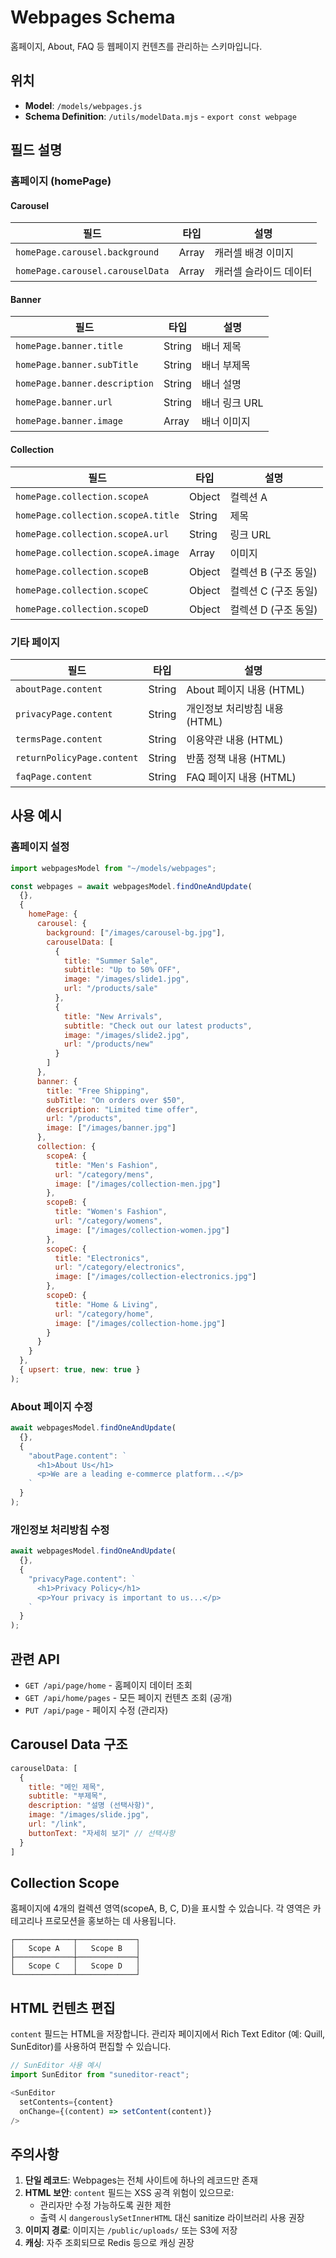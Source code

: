 # Webpages Schema

홈페이지, About, FAQ 등 웹페이지 컨텐츠를 관리하는 스키마입니다.

## 위치
- **Model**: `/models/webpages.js`
- **Schema Definition**: `/utils/modelData.mjs` - `export const webpage`

## 필드 설명

### 홈페이지 (homePage)

#### Carousel
| 필드 | 타입 | 설명 |
|------|------|------|
| `homePage.carousel.background` | Array | 캐러셀 배경 이미지 |
| `homePage.carousel.carouselData` | Array | 캐러셀 슬라이드 데이터 |

#### Banner
| 필드 | 타입 | 설명 |
|------|------|------|
| `homePage.banner.title` | String | 배너 제목 |
| `homePage.banner.subTitle` | String | 배너 부제목 |
| `homePage.banner.description` | String | 배너 설명 |
| `homePage.banner.url` | String | 배너 링크 URL |
| `homePage.banner.image` | Array | 배너 이미지 |

#### Collection
| 필드 | 타입 | 설명 |
|------|------|------|
| `homePage.collection.scopeA` | Object | 컬렉션 A |
| `homePage.collection.scopeA.title` | String | 제목 |
| `homePage.collection.scopeA.url` | String | 링크 URL |
| `homePage.collection.scopeA.image` | Array | 이미지 |
| `homePage.collection.scopeB` | Object | 컬렉션 B (구조 동일) |
| `homePage.collection.scopeC` | Object | 컬렉션 C (구조 동일) |
| `homePage.collection.scopeD` | Object | 컬렉션 D (구조 동일) |

### 기타 페이지

| 필드 | 타입 | 설명 |
|------|------|------|
| `aboutPage.content` | String | About 페이지 내용 (HTML) |
| `privacyPage.content` | String | 개인정보 처리방침 내용 (HTML) |
| `termsPage.content` | String | 이용약관 내용 (HTML) |
| `returnPolicyPage.content` | String | 반품 정책 내용 (HTML) |
| `faqPage.content` | String | FAQ 페이지 내용 (HTML) |

## 사용 예시

### 홈페이지 설정
```javascript
import webpagesModel from "~/models/webpages";

const webpages = await webpagesModel.findOneAndUpdate(
  {},
  {
    homePage: {
      carousel: {
        background: ["/images/carousel-bg.jpg"],
        carouselData: [
          {
            title: "Summer Sale",
            subtitle: "Up to 50% OFF",
            image: "/images/slide1.jpg",
            url: "/products/sale"
          },
          {
            title: "New Arrivals",
            subtitle: "Check out our latest products",
            image: "/images/slide2.jpg",
            url: "/products/new"
          }
        ]
      },
      banner: {
        title: "Free Shipping",
        subTitle: "On orders over $50",
        description: "Limited time offer",
        url: "/products",
        image: ["/images/banner.jpg"]
      },
      collection: {
        scopeA: {
          title: "Men's Fashion",
          url: "/category/mens",
          image: ["/images/collection-men.jpg"]
        },
        scopeB: {
          title: "Women's Fashion",
          url: "/category/womens",
          image: ["/images/collection-women.jpg"]
        },
        scopeC: {
          title: "Electronics",
          url: "/category/electronics",
          image: ["/images/collection-electronics.jpg"]
        },
        scopeD: {
          title: "Home & Living",
          url: "/category/home",
          image: ["/images/collection-home.jpg"]
        }
      }
    }
  },
  { upsert: true, new: true }
);
```

### About 페이지 수정
```javascript
await webpagesModel.findOneAndUpdate(
  {},
  {
    "aboutPage.content": `
      <h1>About Us</h1>
      <p>We are a leading e-commerce platform...</p>
    `
  }
);
```

### 개인정보 처리방침 수정
```javascript
await webpagesModel.findOneAndUpdate(
  {},
  {
    "privacyPage.content": `
      <h1>Privacy Policy</h1>
      <p>Your privacy is important to us...</p>
    `
  }
);
```

## 관련 API

- `GET /api/page/home` - 홈페이지 데이터 조회
- `GET /api/home/pages` - 모든 페이지 컨텐츠 조회 (공개)
- `PUT /api/page` - 페이지 수정 (관리자)

## Carousel Data 구조

```javascript
carouselData: [
  {
    title: "메인 제목",
    subtitle: "부제목",
    description: "설명 (선택사항)",
    image: "/images/slide.jpg",
    url: "/link",
    buttonText: "자세히 보기" // 선택사항
  }
]
```

## Collection Scope

홈페이지에 4개의 컬렉션 영역(scopeA, B, C, D)을 표시할 수 있습니다. 각 영역은 카테고리나 프로모션을 홍보하는 데 사용됩니다.

```
┌─────────────┬─────────────┐
│   Scope A   │   Scope B   │
├─────────────┼─────────────┤
│   Scope C   │   Scope D   │
└─────────────┴─────────────┘
```

## HTML 컨텐츠 편집

`content` 필드는 HTML을 저장합니다. 관리자 페이지에서 Rich Text Editor (예: Quill, SunEditor)를 사용하여 편집할 수 있습니다.

```javascript
// SunEditor 사용 예시
import SunEditor from "suneditor-react";

<SunEditor
  setContents={content}
  onChange={(content) => setContent(content)}
/>
```

## 주의사항

1. **단일 레코드**: Webpages는 전체 사이트에 하나의 레코드만 존재
2. **HTML 보안**: `content` 필드는 XSS 공격 위험이 있으므로:
   - 관리자만 수정 가능하도록 권한 제한
   - 출력 시 `dangerouslySetInnerHTML` 대신 sanitize 라이브러리 사용 권장
3. **이미지 경로**: 이미지는 `/public/uploads/` 또는 S3에 저장
4. **캐싱**: 자주 조회되므로 Redis 등으로 캐싱 권장
